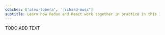 ```yaml
---
coaches: ['alex-lobera', 'richard-moss']
subtitle: Learn how Redux and React work together in practice in this 1-day workshop in London, from Redux principles and FP through to Redux Middlewares
---
```


TODO ADD TEXT
